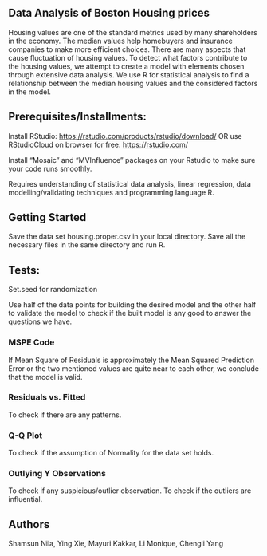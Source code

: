 ## Data Analysis of Boston Housing prices
Housing values are one of the standard metrics used by many shareholders in the economy. The median values help homebuyers and insurance companies to make more efficient choices. There are many aspects that cause fluctuation of housing values. To detect what factors contribute to the housing values, we attempt to create a model with elements chosen through extensive data analysis. We use R for statistical analysis to find a relationship between the median housing values and the considered factors in the model.

## Prerequisites/Installments:
Install RStudio: https://rstudio.com/products/rstudio/download/ OR use RStudioCloud on browser for free: https://rstudio.com/

Install “Mosaic” and “MVInfluence” packages on your Rstudio to make sure your code runs smoothly. 

Requires understanding of statistical data analysis, linear regression, data modelling/validating techniques and programming language R. 

## Getting Started
Save the data set housing.proper.csv in your local directory. 
Save all the necessary files in the same directory and run R.

## Tests:

Set.seed for randomization

Use half of the data points for building the desired model and the other half to validate the model to check if the built model is any good to answer the questions we have. 

### MSPE Code
If Mean Square of Residuals is approximately the Mean Squared Prediction Error or the two mentioned values are quite near to each other, we conclude that the model is valid.

### Residuals vs. Fitted 
To check if there are any patterns. 

### Q-Q Plot
To check if the assumption of Normality for the data set holds. 

### Outlying Y Observations
To check if any suspicious/outlier observation. 
To check if the outliers are influential. 

## Authors
Shamsun Nila, Ying Xie, Mayuri Kakkar, Li Monique, Chengli Yang 	

